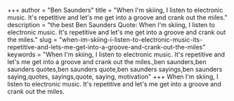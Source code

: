 +++
author = "Ben Saunders"
title = "When I'm skiing, I listen to electronic music. It's repetitive and let's me get into a groove and crank out the miles."
description = "the best Ben Saunders Quote: When I'm skiing, I listen to electronic music. It's repetitive and let's me get into a groove and crank out the miles."
slug = "when-im-skiing-i-listen-to-electronic-music-its-repetitive-and-lets-me-get-into-a-groove-and-crank-out-the-miles"
keywords = "When I'm skiing, I listen to electronic music. It's repetitive and let's me get into a groove and crank out the miles.,ben saunders,ben saunders quotes,ben saunders quote,ben saunders sayings,ben saunders saying,quotes, sayings,quote, saying, motivation"
+++
When I'm skiing, I listen to electronic music. It's repetitive and let's me get into a groove and crank out the miles.
